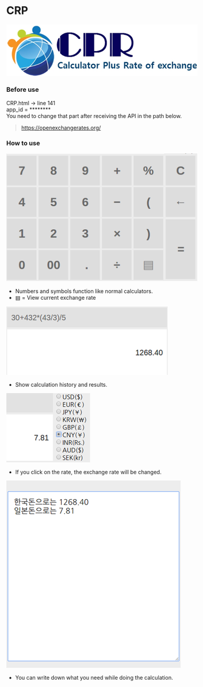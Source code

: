 # CRP

![logo](cpr.jpg) 

### Before use  
CRP.html -> line 141  
app_id = ********  
You need to change that part after receiving the API in the path below.  
> https://openexchangerates.org/

### How to use
![calculator](calculator.png)  
- Numbers and symbols function like normal calculators.
- ▤  = View current exchange rate

![result](result.png)  
- Show calculation history and results.

![rate](rate.png)  
- If you click on the rate, the exchange rate will be changed.

![notes](note.png)  
- You can write down what you need while doing the calculation.
